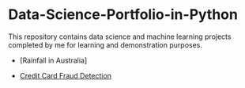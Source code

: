 # **Data-Science-Portfolio-in-Python**

This repository contains data science and machine learning projects completed by me for learning and demonstration purposes.



- [Rainfall in Australia]


- [Credit Card Fraud Detection](https://github.com/pb111/Data-Science-Portfolio-in-Python/blob/master/Credit_Card_Fraud_Detection.ipynb)


